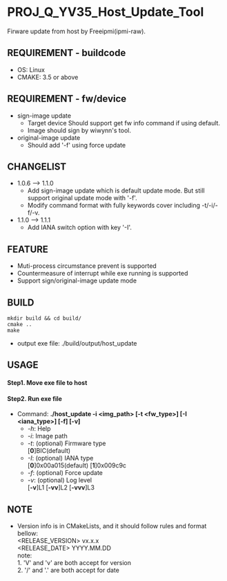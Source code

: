 # PROJ_Q_YV35_Host_Update_Tool
Firware update from host by Freeipmi(ipmi-raw).

## REQUIREMENT - buildcode
- OS: Linux
- CMAKE: 3.5 or above

## REQUIREMENT - fw/device
- sign-image update
  - Target device Should support get fw info command if using default.
  - Image should sign by wiwynn's tool.
- original-image update
  - Should add '-f' using force update

## CHANGELIST
- 1.0.6 --> 1.1.0
  - Add sign-image update which is default update mode. But still support original update mode with '-f'.
  - Modify command format with fully keywords cover including -t/-i/-f/-v.
- 1.1.0 --> 1.1.1
  - Add IANA switch option with key '-I'.

## FEATURE
- Muti-process circumstance prevent is supported
- Countermeasure of interrupt while exe running is supported
- Support sign/original-image update mode

## BUILD
```
mkdir build && cd build/
cmake ..
make
```
- output exe file: ./build/output/host_update

## USAGE
#### Step1. Move exe file to host
#### Step2. Run exe file
- Command: **./host_update -i <img_path> [-t <fw_type>] [-I <iana_type>] [-f] [-v]**
  - *-h*: Help
  - *-i*: Image path
  - *-t*: (optional) Firmware type\
               [**0**]BIC(default)
  - *-I*: (optional) IANA type\
               [**0**]0x00a015(default) [**1**]0x009c9c
  - *-f*: (optional) Force update
  - *-v*: (optional) Log level\
               [**-v**]L1 [**-vv**]L2 [**-vvv**]L3

## NOTE
- Version info is in CMakeLists, and it should follow rules and format bellow:\
  <RELEASE_VERSION> vx.x.x\
  <RELEASE_DATE>    YYYY.MM.DD\
  note:\
      1. 'V' and 'v' are both accept for version\
      2. '/' and '.' are both accept for date
